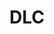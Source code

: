 # DLC #

[DLC1]: https://github.com/Minecraft3193092-organization/nationsimulator/archive/refs/heads/DLC-1.zip
